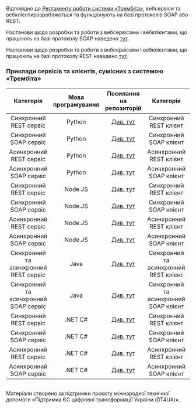 Відповідно до [Регламенту роботи системи «Трембіта»](https://portal.trembita.gov.ua/media/website-media/Регламент_Трембіта_v4.0.pdf), вебсервіси та вебклієнтирозробляються та функціонують на базі протоколів SOAP або REST.

Настанови щодо розробки та роботи з вебсервісами і вебклієнтами, що працюють на базі протоколу SOAP наведено [тут](https://github.com/MadCat-88/Services-development-for-Trembita-system/blob/main/SOAP%20services%20development%20for%20Trembita%20system.md).

Настанови щодо розробки та роботи з вебсервісами і вебклієнтами, що працюють на базі протоколу REST наведено [тут](https://github.com/MadCat-88/Services-development-for-Trembita-system/blob/main/REST%20services%20development%20for%20Trembita%20system.md).

### Приклади сервісів та клієнтів, сумісних з системою «Трембіта»

|        Категорія                      | Мова програмування |                    Посилання на репозиторій                   |        Категорія                       | Мова програмування |                    Посилання на репозиторій                    |
|:-------------------------------------:|:------------------:|:-------------------------------------------------------------:|:--------------------------------------:|:------------------:|:--------------------------------------------------------------:|
| Синхронний REST сервіс                |       Python       | [Див. тут](https://github.com/MadCat-88/Trembita_Py_R_SyncSrv)| Синхронний REST клієнт                 |       Python       | [Див. тут](https://github.com/MadCat-88/Trembita_Py_R_SyncCli) |
| Синхронний SOAP сервіс                |       Python       | [Див. тут](https://github.com/MadCat-88/Trembita_Py_S_SyncSrv)| Синхронний SOAP клієнт                 |       Python       | [Див. тут](https://github.com/MadCat-88/Trembita_Py_S_SyncCli) |
| Асинхронний REST сервіс               |       Python       |                          [Див. тут]()                         | Асинхронний REST клієнт                |       Python       |                          [Див. тут]()                          |
| Асинхронний SOAP сервіс               |       Python       |                          [Див. тут]()                         | Асинхронний SOAP клієнт                |       Python       |                          [Див. тут]()                          |
| Синхронний REST сервіс                |      Node.JS       | [Див. тут](https://github.com/MadCat-88/Trembita_JS_R_SyncSrv)| Синхронний REST клієнт                 |      Node.JS       | [Див. тут](https://github.com/MadCat-88/Trembita_JS_R_SyncCli) |
| Синхронний SOAP сервіс                |      Node.JS       |                          [Див. тут]()                         | Синхронний SOAP клієнт                 |      Node.JS       |                          [Див. тут]()                          |
| Асинхронний REST сервіс               |      Node.JS       |                          [Див. тут]()                         | Асинхронний REST клієнт                |      Node.JS       |                          [Див. тут]()                          |
| Асинхронний SOAP сервіс               |      Node.JS       |                          [Див. тут]()                         | Асинхронний SOAP клієнт                |      Node.JS       |                          [Див. тут]()                          |
| Синхронний та асинхронний REST сервіс |        Java        | [Див. тут](https://github.com/MadCat-88/Trembita_J_R_SyncSrv) | Синхронний та асинхронний REST клієнт  |        Java        | [Див. тут](https://github.com/MadCat-88/Trembita_J_R_SyncCli)  |
| Синхронний та асинхронний SOAP сервіс |        Java        | [Див. тут](https://github.com/MadCat-88/Trembita_J_S_SyncSrv) | Синхронний та асинхронний SOAP клієнт  |        Java        | [Див. тут](https://github.com/MadCat-88/Trembita_J_S_SyncCli)  |
| Синхронний REST сервіс                |      .NET C#       |                          [Див. тут]()                         | Синхронний REST клієнт                 |      .NET C#       |                           [Див. тут]()                         |
| Синхронний SOAP сервіс                |      .NET C#       |                          [Див. тут]()                         | Синхронний SOAP клієнт                 |      .NET C#       |                           [Див. тут]()                         |
| Асинхронний REST сервіс               |      .NET C#       |                          [Див. тут]()                         | Асинхронний REST клієнт                |      .NET C#       |                           [Див. тут]()                         |
| Асинхронний SOAP сервіс               |      .NET C#       |                          [Див. тут]()                         | Асинхронний SOAP клієнт                |      .NET C#       |                           [Див. тут]()                         |


 ## 
Матеріали створено за підтримки проєкту міжнародної технічної допомоги «Підтримка ЄС цифрової трансформації України (DT4UA)».
